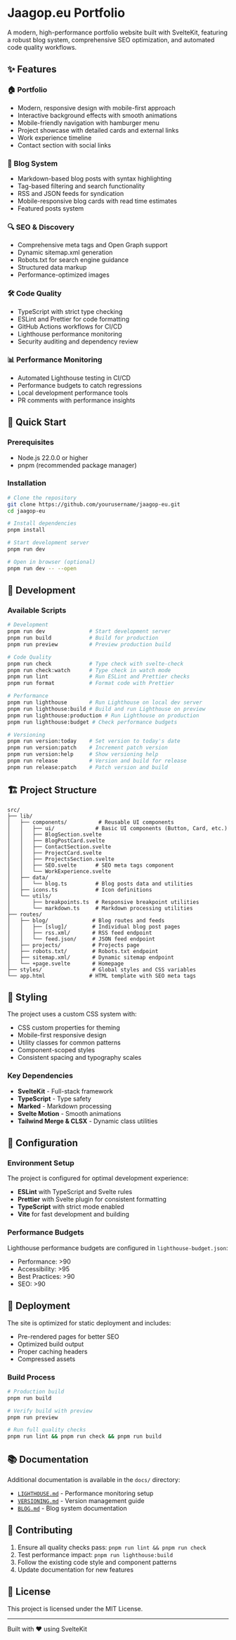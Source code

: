 # Jaagop.eu Portfolio

A modern, high-performance portfolio website built with SvelteKit, featuring a robust blog system, comprehensive SEO optimization, and automated code quality workflows.

## ✨ Features

### 🏠 Portfolio

- Modern, responsive design with mobile-first approach
- Interactive background effects with smooth animations
- Mobile-friendly navigation with hamburger menu
- Project showcase with detailed cards and external links
- Work experience timeline
- Contact section with social links

### 📝 Blog System

- Markdown-based blog posts with syntax highlighting
- Tag-based filtering and search functionality
- RSS and JSON feeds for syndication
- Mobile-responsive blog cards with read time estimates
- Featured posts system

### 🔍 SEO & Discovery

- Comprehensive meta tags and Open Graph support
- Dynamic sitemap.xml generation
- Robots.txt for search engine guidance
- Structured data markup
- Performance-optimized images

### 🛠️ Code Quality

- TypeScript with strict type checking
- ESLint and Prettier for code formatting
- GitHub Actions workflows for CI/CD
- Lighthouse performance monitoring
- Security auditing and dependency review

### 📊 Performance Monitoring

- Automated Lighthouse testing in CI/CD
- Performance budgets to catch regressions
- Local development performance tools
- PR comments with performance insights

## 🚀 Quick Start

### Prerequisites

- Node.js 22.0.0 or higher
- pnpm (recommended package manager)

### Installation

```bash
# Clone the repository
git clone https://github.com/yourusername/jaagop-eu.git
cd jaagop-eu

# Install dependencies
pnpm install

# Start development server
pnpm run dev

# Open in browser (optional)
pnpm run dev -- --open
```

## 📝 Development

### Available Scripts

```bash
# Development
pnpm run dev              # Start development server
pnpm run build            # Build for production
pnpm run preview          # Preview production build

# Code Quality
pnpm run check            # Type check with svelte-check
pnpm run check:watch      # Type check in watch mode
pnpm run lint             # Run ESLint and Prettier checks
pnpm run format           # Format code with Prettier

# Performance
pnpm run lighthouse       # Run Lighthouse on local dev server
pnpm run lighthouse:build # Build and run Lighthouse on preview
pnpm run lighthouse:production # Run Lighthouse on production
pnpm run lighthouse:budget # Check performance budgets

# Versioning
pnpm run version:today    # Set version to today's date
pnpm run version:patch    # Increment patch version
pnpm run version:help     # Show versioning help
pnpm run release          # Version and build for release
pnpm run release:patch    # Patch version and build
```

## 🏗️ Project Structure

```
src/
├── lib/
│   ├── components/          # Reusable UI components
│   │   ├── ui/             # Basic UI components (Button, Card, etc.)
│   │   ├── BlogSection.svelte
│   │   ├── BlogPostCard.svelte
│   │   ├── ContactSection.svelte
│   │   ├── ProjectCard.svelte
│   │   ├── ProjectsSection.svelte
│   │   ├── SEO.svelte      # SEO meta tags component
│   │   └── WorkExperience.svelte
│   ├── data/
│   │   └── blog.ts         # Blog posts data and utilities
│   ├── icons.ts            # Icon definitions
│   └── utils/
│       ├── breakpoints.ts  # Responsive breakpoint utilities
│       └── markdown.ts     # Markdown processing utilities
├── routes/
│   ├── blog/              # Blog routes and feeds
│   │   ├── [slug]/        # Individual blog post pages
│   │   ├── rss.xml/       # RSS feed endpoint
│   │   └── feed.json/     # JSON feed endpoint
│   ├── projects/          # Projects page
│   ├── robots.txt/        # Robots.txt endpoint
│   ├── sitemap.xml/       # Dynamic sitemap endpoint
│   └── +page.svelte       # Homepage
├── styles/                # Global styles and CSS variables
└── app.html              # HTML template with SEO meta tags
```

## 🎨 Styling

The project uses a custom CSS system with:

- CSS custom properties for theming
- Mobile-first responsive design
- Utility classes for common patterns
- Component-scoped styles
- Consistent spacing and typography scales

### Key Dependencies

- **SvelteKit** - Full-stack framework
- **TypeScript** - Type safety
- **Marked** - Markdown processing
- **Svelte Motion** - Smooth animations
- **Tailwind Merge & CLSX** - Dynamic class utilities

## 🔧 Configuration

### Environment Setup

The project is configured for optimal development experience:

- **ESLint** with TypeScript and Svelte rules
- **Prettier** with Svelte plugin for consistent formatting
- **TypeScript** with strict mode enabled
- **Vite** for fast development and building

### Performance Budgets

Lighthouse performance budgets are configured in `lighthouse-budget.json`:

- Performance: >90
- Accessibility: >95
- Best Practices: >90
- SEO: >90

## 🚢 Deployment

The site is optimized for static deployment and includes:

- Pre-rendered pages for better SEO
- Optimized build output
- Proper caching headers
- Compressed assets

### Build Process

```bash
# Production build
pnpm run build

# Verify build with preview
pnpm run preview

# Run full quality checks
pnpm run lint && pnpm run check && pnpm run build
```

## 📚 Documentation

Additional documentation is available in the `docs/` directory:

- [`LIGHTHOUSE.md`](./docs/LIGHTHOUSE.md) - Performance monitoring setup
- [`VERSIONING.md`](./docs/VERSIONING.md) - Version management guide
- [`BLOG.md`](./docs/BLOG.md) - Blog system documentation

## 🤝 Contributing

1. Ensure all quality checks pass: `pnpm run lint && pnpm run check`
2. Test performance impact: `pnpm run lighthouse:build`
3. Follow the existing code style and component patterns
4. Update documentation for new features

## 📄 License

This project is licensed under the MIT License.

---

Built with ❤️ using SvelteKit
